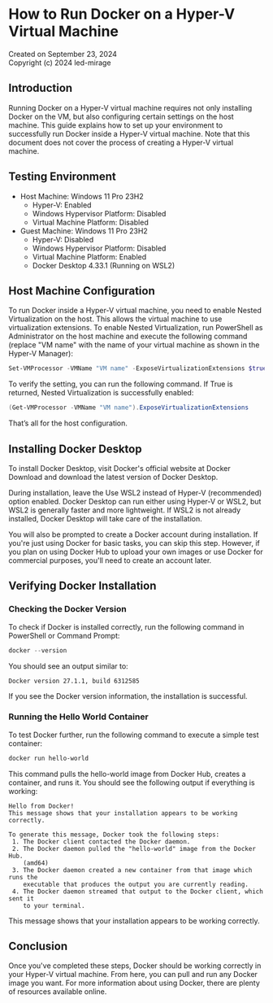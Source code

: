 # How to Run Docker on a Hyper-V Virtual Machine

Created on September 23, 2024  
Copyright (c) 2024 led-mirage  

## Introduction

Running Docker on a Hyper-V virtual machine requires not only installing Docker on the VM, but also configuring certain settings on the host machine. This guide explains how to set up your environment to successfully run Docker inside a Hyper-V virtual machine. Note that this document does not cover the process of creating a Hyper-V virtual machine.

## Testing Environment

- Host Machine: Windows 11 Pro 23H2
    - Hyper-V: Enabled
    - Windows Hypervisor Platform: Disabled
    - Virtual Machine Platform: Disabled
- Guest Machine: Windows 11 Pro 23H2
    - Hyper-V: Disabled
    - Windows Hypervisor Platform: Disabled
    - Virtual Machine Platform: Enabled
    - Docker Desktop 4.33.1 (Running on WSL2)

## Host Machine Configuration

To run Docker inside a Hyper-V virtual machine, you need to enable Nested Virtualization on the host. This allows the virtual machine to use virtualization extensions. To enable Nested Virtualization, run PowerShell as Administrator on the host machine and execute the following command (replace "VM name" with the name of your virtual machine as shown in the Hyper-V Manager):

``` powershell
Set-VMProcessor -VMName "VM name" -ExposeVirtualizationExtensions $true
```

To verify the setting, you can run the following command. If True is returned, Nested Virtualization is successfully enabled:

```powershell
(Get-VMProcessor -VMName "VM name").ExposeVirtualizationExtensions
```

That’s all for the host configuration.

## Installing Docker Desktop

To install Docker Desktop, visit Docker's official website at Docker Download and download the latest version of Docker Desktop.

During installation, leave the Use WSL2 instead of Hyper-V (recommended) option enabled. Docker Desktop can run either using Hyper-V or WSL2, but WSL2 is generally faster and more lightweight. If WSL2 is not already installed, Docker Desktop will take care of the installation.

You will also be prompted to create a Docker account during installation. If you're just using Docker for basic tasks, you can skip this step. However, if you plan on using Docker Hub to upload your own images or use Docker for commercial purposes, you'll need to create an account later.

## Verifying Docker Installation

### Checking the Docker Version

To check if Docker is installed correctly, run the following command in PowerShell or Command Prompt:

```powershell
docker --version
```

You should see an output similar to:

```
Docker version 27.1.1, build 6312585
```

If you see the Docker version information, the installation is successful.

### Running the Hello World Container

To test Docker further, run the following command to execute a simple test container:

```powershell
docker run hello-world
```

This command pulls the hello-world image from Docker Hub, creates a container, and runs it. You should see the following output if everything is working:

```
Hello from Docker!
This message shows that your installation appears to be working correctly.

To generate this message, Docker took the following steps:
 1. The Docker client contacted the Docker daemon.
 2. The Docker daemon pulled the "hello-world" image from the Docker Hub.
    (amd64)
 3. The Docker daemon created a new container from that image which runs the
    executable that produces the output you are currently reading.
 4. The Docker daemon streamed that output to the Docker client, which sent it
    to your terminal.
```

This message shows that your installation appears to be working correctly.

## Conclusion

Once you've completed these steps, Docker should be working correctly in your Hyper-V virtual machine. From here, you can pull and run any Docker image you want. For more information about using Docker, there are plenty of resources available online.
